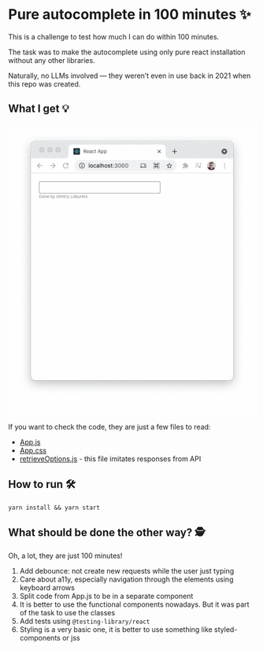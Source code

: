# Pure autocomplete in 100 minutes ✨

This is a challenge to test how much I can do within 100 minutes.

The task was to make the autocomplete using only pure react installation without any other libraries.

Naturally, no LLMs involved — they weren’t even in use back in 2021 when this repo was created.

## What I get 💡

![demo](./docs/demo.gif)

If you want to check the code, they are just a few files to read:

- [App.js](./src/App.js)
- [App.css](./src/App.css)
- [retrieveOptions.js](./src/data/retrieveOptions.js) - this file imitates responses from API

## How to run 🛠️

```shell
yarn install && yarn start
```

## What should be done the other way? 🕵️

Oh, a lot, they are just 100 minutes!

1. Add debounce: not create new requests while the user just typing
2. Care about a11y, especially navigation through the elements using keyboard arrows
3. Split code from App.js to be in a separate component
4. It is better to use the functional components nowadays. But it was part of the task to use the classes
5. Add tests using `@testing-library/react`
6. Styling is a very basic one, it is better to use something like styled-components or jss
